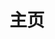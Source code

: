 ---
home: true
icon: iconfont icon-home
title: 主页
heroImage: /logo.svg
heroText: PF-GUGUbot
tagline: PFingan服务器 MCDR的QQ机器人插件，集QQ群管理和白名单管理一体，添加许多功能。
actions:
  - text: 开始💡
    link: /guide/getting-started.md
    type: primary

  - text: Github🌱
    link: https://github.com/LoosePrince/PF-GUGUBot

features:
  - title: 功能整合
    icon: iconfont icon-light
    details: 集QQ群管理与白名单管理于一体，大幅减少繁琐操作。

  - title: 高效消息转发
    icon: iconfont icon-storage
    details: 实现QQ群与MCDR服务器间的双向聊天互通，支持群组与私聊。

  - title: 智能白名单管理
    icon: iconfont icon-waline
    details: 提供绑定、解绑及自动管理功能，兼容离线和正版服务器。

  - title: 丰富的自定义关键词
    icon: iconfont icon-contrast
    details: 支持添加文本和图片关键词，满足多样化的互动需求。

  - title: 机器人多种风格
    icon: iconfont icon-token
    details: 提供多种回复风格，并支持自定义性格，打造独特的交互体验。

  - title: 管理员专属功能
    icon: iconfont icon-preview
    details: 通过私聊或管理群操控绑定、白名单、违禁词等设置，简化服务器管理。

  - title: 游戏内操作简便
    icon: iconfont icon-cache
    details: 玩家可通过游戏内指令快速查看关键词、发送消息。

  - title: 开服命令执行
    icon: font-icon icon fa-solid fa-repeat-1
    details: 通过启动指令功能，自动执行特定操作，提高服务器启动效率。

  - title: 违禁词过滤
    icon: fa-solid fa-file-user
    details: 自动检测并撤回违禁词，维护群聊秩序，保护良好的社群环境。

  - title: 审核与权限管理
    icon: fa-solid fa-folder-arrow-down
    details: 提供自动审核功能与详细权限管理，确保操作的安全性与灵活性。

  - title: 动态机器人命名
    icon: fa-solid fa-binary-lock
    details: 支持将群内机器人昵称动态显示为服务器内人数，实时更新。

  - title: 更多新功能
    icon: iconfont icon-more
    details: 待开发中ing

copyright: false
footer: AGPL-3.0 Licensed | Copyright © 2022-present PF-GUGUbot
---